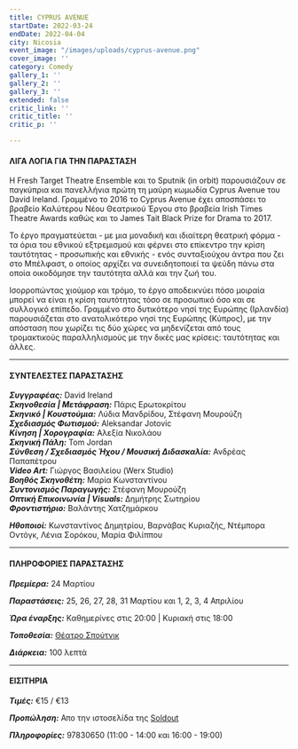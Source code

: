 ```yaml
---
title: CYPRUS AVENUE
startDate: 2022-03-24
endDate: 2022-04-04
city: Nicosia
event_image: "/images/uploads/cyprus-avenue.png"
cover_image: ''
category: Comedy
gallery_1: ''
gallery_2: ''
gallery_3: ''
extended: false
critic_link: ''
critic_title: ''
critic_p: ''

---
```

#### ΛΙΓΑ ΛΟΓΙΑ ΓΙΑ ΤΗΝ ΠΑΡΑΣΤΑΣΗ

Η Fresh Target Theatre Ensemble και το Sputnik (in orbit) παρουσιάζουν σε παγκύπρια και πανελλήνια πρώτη τη μαύρη κωμωδία Cyprus Avenue του David Ireland. Γραμμένο το 2016 τo Cyprus Avenue έχει αποσπάσει το βραβείο Καλύτερου Νέου Θεατρικού Έργου στο βραβεία Irish Times Theatre Awards καθώς και το James Tait Black Prize for Drama το 2017.

Το έργο πραγματεύεται - με μια μοναδική και ιδιαίτερη θεατρική φόρμα - τα όρια του εθνικού εξτρεμισμού και φέρνει στο επίκεντρο την κρίση ταυτότητας - προσωπικής και εθνικής - ενός συνταξιούχου άντρα που ζει στο Μπέλφαστ, ο οποίος αρχίζει να συνειδητοποιεί τα ψεύδη πάνω στα οποία οικοδόμησε την ταυτότητα αλλά και την ζωή του.

Ισορροπώντας χιούμορ και τρόμο, το έργο αποδεικνύει πόσο μοιραία μπορεί να είναι η κρίση ταυτότητας τόσο σε προσωπικό όσο και σε συλλογικό επίπεδο. Γραμμένο στο δυτικότερο νησί της Ευρώπης (Ιρλανδία) παρουσιάζεται στο ανατολικότερο νησί της Ευρώπης (Κύπρος), με την απόσταση που χωρίζει τις δύο χώρες να μηδενίζεται από τους τρομακτικούς παραλληλισμούς με την δικές μας κρίσεις: ταυτότητας και άλλες.

***

#### ΣΥΝΤΕΛΕΣΤΕΣ ΠΑΡΑΣΤΑΣΗΣ

**_Συγγραφέας:_** David Ireland  
**_Σκηνοθεσία | Μετάφραση:_** Πάρις Ερωτοκρίτου  
**_Σκηνικό | Κουστούμια:_** Λύδια Μανδρίδου, Στέφανη Μουρούζη  
**_Σχεδιασμός Φωτισμού:_** Aleksandar Jotovic  
**_Κίνηση | Χορογραφία:_** Αλεξία Νικολάου  
**_Σκηνική Πάλη:_** Tom Jordan  
**_Σύνθεση / Σχεδιασμός Ήχου / Μουσική Διδασκαλία:_** Ανδρέας Παπαπέτρου  
**_Video Art:_** Γιώργος Βασιλείου (Werx Studio)  
**_Βοηθός Σκηνοθέτη:_** Μαρία Κωνσταντίνου  
**_Συντονισμός Παραγωγής:_** Στέφανη Μουρούζη  
**_Οπτική Επικοινωνία | Visuals:_** Δημήτρης Σωτηρίου  
**_Φροντιστήριο:_** Βαλάντης Χατζημάρκου

**_Ηθοποιοί:_** Κωνσταντίνος Δημητρίου, Βαρνάβας Κυριαζής, Ντέμπορα Οντόγκ, Λένια Σορόκου, Μαρία Φιλίππου

***

#### ΠΛΗΡΟΦΟΡΙΕΣ ΠΑΡΑΣΤΑΣΗΣ

**_Πρεμίερα:_** 24 Μαρτίου

**_Παραστάσεις:_** 25, 26, 27, 28, 31 Μαρτίου και 1, 2, 3, 4 Απριλίου

**_Ώρα έναρξης:_** Καθημερίνες στις 20:00 | Κυριακή στις 18:00

**_Τοποθεσία:_** [Θέατρο Σπούτνικ](https://www.google.com/maps/place/Spo%C3%BAtnik/@35.186528,33.3938859,17z/data=!3m1!4b1!4m5!3m4!1s0x14de17aa2c6f6b71:0xc72c6aaf2f3cbe54!8m2!3d35.186528!4d33.3960746 "Θέατρο Σπούτνικ")

**_Διάρκεια:_** 100 λεπτά

***

#### ΕΙΣΙΤΗΡΙΑ

**_Τιμές:_** €15 / €13

**_Προπώληση:_** Απο την ιστοσελίδα της [Soldout](https://www.soldoutticketbox.com/cyprus-avenue-2022/?lang=en "Soldout")

**_Πληροφορίες:_** 97830650 (11:00 - 14:00 και 16:00 - 19:00)